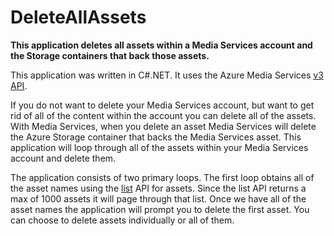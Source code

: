 # DeleteAllAssets
**This application deletes all assets within a Media Services account and the Storage containers that back those assets.**

This application was written in C#.NET.  It uses the Azure Media Services [v3 API](https://docs.microsoft.com/en-us/azure/media-services/latest/media-services-apis-overview).

If you do not want to delete your Media Services account, but want to get rid of all of the content within the account you can delete all of the assets.  With Media Services, when you delete an asset Media Services will delete the Azure Storage container that backs the Media Services asset.  This application will loop through all of the assets within your Media Services account and delete them.

The application consists of two primary loops.  The first loop obtains all of the asset names using the [list](https://docs.microsoft.com/en-us/rest/api/media/assets/list) API for assets.  Since the list API returns a max of 1000 assets it will page through that list.  Once we have all of the asset names the application will prompt you to delete the first asset.  You can choose to delete assets individually or all of them.
